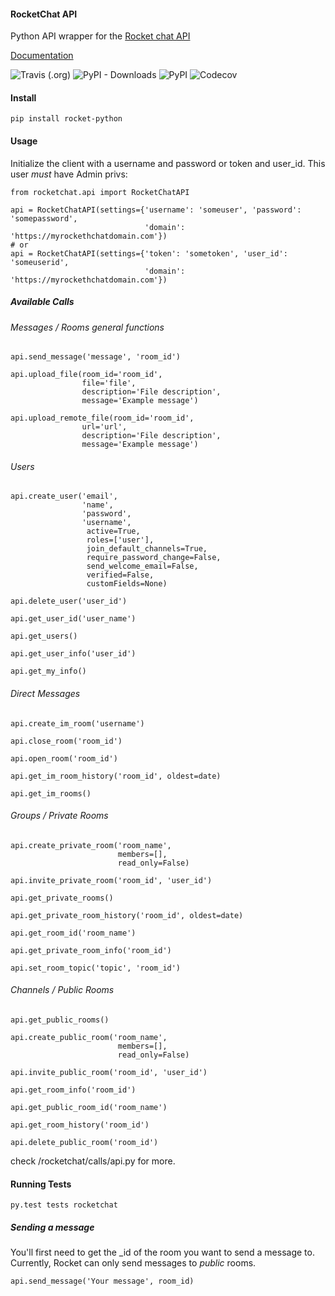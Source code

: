 #### RocketChat API

Python API wrapper for the [Rocket chat API](https://rocket.chat/docs/developer-guides/rest-api)

[Documentation](http://docs.rocket-python.com)

![Travis (.org)](https://img.shields.io/travis/Pipoline/rocket-python)
![PyPI - Downloads](https://img.shields.io/pypi/dm/rocket-python)
![PyPI](https://img.shields.io/pypi/v/rocket-python)
![Codecov](https://img.shields.io/codecov/c/github/Pipoline/rocket-python)

#### Install

    pip install rocket-python

#### Usage

Initialize the client with a username and password or token and user_id.
This user *must* have Admin privs:

    from rocketchat.api import RocketChatAPI

    api = RocketChatAPI(settings={'username': 'someuser', 'password': 'somepassword',
                                  'domain': 'https://myrockethchatdomain.com'})
    # or
    api = RocketChatAPI(settings={'token': 'sometoken', 'user_id': 'someuserid',
                                  'domain': 'https://myrockethchatdomain.com'})

##### Available Calls

###### Messages / Rooms general functions
    api.send_message('message', 'room_id')
    
    api.upload_file(room_id='room_id',
                    file='file',
                    description='File description',
                    message='Example message')
    
    api.upload_remote_file(room_id='room_id',
                    url='url',
                    description='File description',
                    message='Example message')
    
###### Users
    api.create_user('email', 
                    'name', 
                    'password', 
                    'username', 
                     active=True, 
                     roles=['user'], 
                     join_default_channels=True, 
                     require_password_change=False, 
                     send_welcome_email=False, 
                     verified=False, 
                     customFields=None)
                    
    api.delete_user('user_id')
    
    api.get_user_id('user_name')
    
    api.get_users()
    
    api.get_user_info('user_id')
    
    api.get_my_info()

###### Direct Messages
    api.create_im_room('username')
    
    api.close_room('room_id')
    
    api.open_room('room_id')
    
    api.get_im_room_history('room_id', oldest=date)
    
    api.get_im_rooms()

###### Groups / Private Rooms
    api.create_private_room('room_name', 
                            members=[], 
                            read_only=False)
    
    api.invite_private_room('room_id', 'user_id')
    
    api.get_private_rooms()
    
    api.get_private_room_history('room_id', oldest=date)
    
    api.get_room_id('room_name')
    
    api.get_private_room_info('room_id')
    
    api.set_room_topic('topic', 'room_id')

###### Channels / Public Rooms
    api.get_public_rooms()
    
    api.create_public_room('room_name', 
                            members=[], 
                            read_only=False)
    
    api.invite_public_room('room_id', 'user_id')
    
    api.get_room_info('room_id')
    
    api.get_public_room_id('room_name')
    
    api.get_room_history('room_id')
    
    api.delete_public_room('room_id')
    

check /rocketchat/calls/api.py for more.

#### Running Tests

    py.test tests rocketchat

##### Sending a message

You'll first need to get the _id of the room you want to send a message to.  Currently, Rocket
can only send messages to *public* rooms.

    api.send_message('Your message', room_id)
